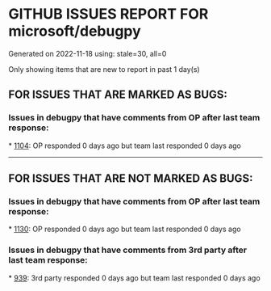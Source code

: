 
# GITHUB ISSUES REPORT FOR microsoft/debugpy


Generated on 2022-11-18 using: stale=30, all=0


Only showing items that are new to report in past 1 day(s)


## FOR ISSUES THAT ARE MARKED AS BUGS:


### Issues in debugpy that have comments from OP after last team response:


\* [1104](https://github.com/microsoft/debugpy/issues/1104 "Have to step multiple times when &quot;stepping in&quot; with justMyCode=true"): OP responded 0 days ago but team last responded 0 days ago

---

## FOR ISSUES THAT ARE NOT MARKED AS BUGS:


### Issues in debugpy that have comments from OP after last team response:


\* [1130](https://github.com/microsoft/debugpy/issues/1130 "Allow server to configure its root"): OP responded 0 days ago but team last responded 0 days ago

### Issues in debugpy that have comments from 3rd party after last team response:


\* [939](https://github.com/microsoft/debugpy/issues/939 "Support Python 3.11"): 3rd party responded 0 days ago but team last responded 0 days ago
